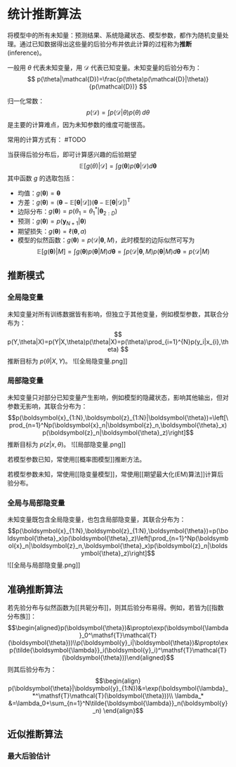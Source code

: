 # 统计推断算法

将模型中的所有未知量：预测结果、系统隐藏状态、模型参数，都作为随机变量处理。通过已知数据得出这些量的后验分布并依此计算的过程称为**推断**(inference)。

一般用 $\theta$ 代表未知变量，用 $\mathcal{D}$ 代表已知变量。未知变量的后验分布为：
$$ p(\theta|\mathcal{D})=\frac{p(\theta)p(\mathcal{D}|\theta)}{p(\mathcal{D})} $$

归一化常数：
$$ p(\mathcal{D})=\int p(\mathcal{D}|\theta)p(\theta) \, d\theta  $$
是主要的计算难点，因为未知参数的维度可能很高。

常用的计算方式有：
#TODO 


当获得后验分布后，即可计算感兴趣的后验期望
$$\mathbb{E}\left[g(\theta)|\mathcal{D}\right]=\int g(\boldsymbol{\theta})p(\boldsymbol{\theta}|\mathcal{D})d\boldsymbol{\theta}$$
其中函数 $g$ 的选取包括：
+ 均值：$g(\boldsymbol{\theta})=\boldsymbol{\theta}$
+ 方差：$g(\boldsymbol{\theta})=(\boldsymbol{\theta}-\mathbb{E}\left[\boldsymbol{\theta}|\mathcal{D}\right])(\boldsymbol{\theta}-\mathbb{E}\left[\boldsymbol{\theta}|\mathcal{D}\right])^\mathsf{T}$
+ 边际分布：$g(\boldsymbol{\theta})=p(\theta_{1}=\theta_{1}^{*}|\boldsymbol{\theta}_{2:D})$
+ 预测：$g(\boldsymbol{\theta})=p(\boldsymbol{y}_{N+1}|\boldsymbol{\theta})$
+ 期望损失：$g(\boldsymbol\theta)=\ell(\boldsymbol\theta,a)$
+ 模型的似然函数：$g(\boldsymbol{\theta})=p(\mathcal{D}|\boldsymbol{\theta},M)$，此时模型的边际似然可写为
$$\mathbb{E}\left[g(\boldsymbol{\theta})|M\right]=\int g(\boldsymbol{\theta})p(\boldsymbol{\theta}|M)d\boldsymbol{\theta}=\int p(\mathcal{D}|\boldsymbol{\theta},M)p(\boldsymbol{\theta}|M)d\boldsymbol{\theta}=p(\mathcal{D}|M)$$

## 推断模式

### 全局隐变量

未知变量对所有训练数据皆有影响，但独立于其他变量，例如模型参数，其联合分布为：
$$ p(Y,\theta|X)=p(Y|X,\theta)p(\theta|X)=p(\theta)\prod_{i=1}^{N}p(y_i|x_{i},\theta) $$
推断目标为 $p(\theta|X,Y)$。
![[全局隐变量.png]]

### 局部隐变量

未知变量只对部分已知变量产生影响，例如模型的隐藏状态，影响其他输出，但对参数无影响，其联合分布为：
$$p(\boldsymbol{x}_{1:N},\boldsymbol{z}_{1:N}|\boldsymbol{\theta})=\left[\prod_{n=1}^Np(\boldsymbol{x}_n|\boldsymbol{z}_n,\boldsymbol{\theta}_x)p(\boldsymbol{z}_n|\boldsymbol{\theta}_z)\right]$$
推断目标为 $p(z|x,\theta)$。
![[局部隐变量.png]]


若模型参数已知，常使用[[概率图模型]]推断方法。

若模型参数未知，常使用[[隐变量模型]]，常使用[[期望最大化(EM)算法]]计算后验分布。

### 全局与局部隐变量

未知变量既包含全局隐变量，也包含局部隐变量，其联合分布为：
$$p(\boldsymbol{x}_{1:N},\boldsymbol{z}_{1:N},\boldsymbol{\theta})=p(\boldsymbol{\theta}_x)p(\boldsymbol{\theta}_z)\left[\prod_{n=1}^Np(\boldsymbol{x}_n|\boldsymbol{z}_n,\boldsymbol{\theta}_x)p(\boldsymbol{z}_n|\boldsymbol{\theta}_z)\right]$$
![[全局与局部隐变量.png]]


## 准确推断算法

若先验分布与似然函数为[[共轭分布]]，则其后验分布易得。例如，若皆为[[指数分布族]]：
$$\begin{aligned}p(\boldsymbol{\theta})&\propto\exp(\boldsymbol{\lambda}_0^\mathsf{T}\mathcal{T}(\boldsymbol{\theta}))\\p(\boldsymbol{y}_i|\boldsymbol{\theta})&\propto\exp(\tilde{\boldsymbol{\lambda}}_i(\boldsymbol{y}_i)^\mathsf{T}\mathcal{T}(\boldsymbol{\theta}))\end{aligned}$$
则其后验分布为：
$$\begin{align}
p(\boldsymbol{\theta}|\boldsymbol{y}_{1:N})&=\exp(\boldsymbol{\lambda}_*^\mathsf{T}\mathcal{T}(\boldsymbol{\theta}))\\ 
\lambda_* &=\lambda_0+\sum_{n=1}^N\tilde{\boldsymbol{\lambda}}_n(\boldsymbol{y}_n)
\end{align}$$

## 近似推断算法

### 最大后验估计


